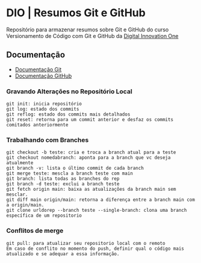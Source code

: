 
# DIO | Resumos Git e GitHub

Repositório para armazenar resumos sobre Git e GitHub do curso Versionamento de Código com Git e GitHub da [Digital Innovation One](https://www.dio.me/)

## Documentação
- [Documentação Git](https://git-scm.com/doc)
- [Documentação GitHub](https://docs.github.com)

### Gravando Alterações no Repositório Local
```
git init: inicia repositório
git log: estado dos commits
git reflog: estado dos commits mais detalhados
git reset: retorna para um commit anterior e desfaz os commits comitados anteriormente
```
### Trabalhando com Branches
```
git checkout -b teste: cria e troca a branch atual para a teste
git checkout nomedabranch: aponta para a branch que vc deseja atualmente
git branch -v: lista o último commit de cada branch
git merge teste: mescla a branch teste com main
git branch: lista todas as branches do rep
git branch -d teste: exclui a branch teste
git fetch origin main: baixa as atualizações da branch main sem mesclar.
git diff main origin/main: retorna a diferença entre a branch main com a origin/main.
git clone urldorep --branch teste --single-branch: clona uma branch específica de um repositorio 
```
### Conflitos de merge
```
git pull: para atualizar seu repositorio local com o remoto
Em caso de conflito no momento do push, definir qual o código mais atualizado e se adequar a essa informação.
```

